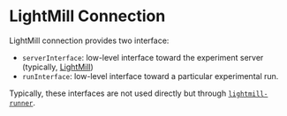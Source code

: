 # LightMill Connection

LightMill connection provides two interface:
- `serverInterface`: low-level interface toward the experiment server (typically, [LightMill](https://github.com/QuentinRoy/LightMill))
- `runInterface`: low-level interface toward a particular experimental run.

Typically, these interfaces are not used directly but through [`lightmill-runner`](../lightmill-runner).